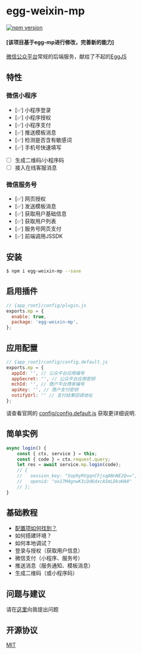 # egg-weixin-mp

[![npm version](https://badge.fury.io/js/egg-weixin-mp.svg)](https://badge.fury.io/js/egg-weixin-mp)

#### [该项目基于egg-mp进行修改，完善新的能力]

[微信公众平台](https://mp.weixin.qq.com/)常规的后端服务，献给了不起的[EggJS](https://eggjs.org/zh-cn/)

## 特性
### 微信小程序
- [✅] 小程序登录
- [✅] 小程序授权
- [✅] 小程序支付
- [✅] 推送模板消息
- [✅] 检测是否含有敏感词
- [✅] 手机号快速填写
- [ ] 生成二维码/小程序码
- [ ] 接入在线客服消息

### 微信服务号
- [✅] 网页授权
- [✅] 发送模板消息
- [✅] 获取用户基础信息
- [✅] 获取用户列表
- [✅] 服务号网页支付
- [✅] 前端调用JSSDK

## 安装

```bash
$ npm i egg-weixin-mp --save
```

## 启用插件

```js
// {app_root}/config/plugin.js
exports.mp = {
  enable: true,
  package: 'egg-weixin-mp',
};
```

## 应用配置

```js
// {app_root}/config/config.default.js
exports.mp = {
  appId: '', // 公众平台应用编号
  appSecret: '', // 公众平台应用密钥
  mchId: '', // 商户平台商家编号
  apiKey: '', // 商户支付密钥
  notifyUrl: '' // 支付结果回调地址
};
```

请查看官网的 [config/config.default.js](config/config.default.js) 获取更详细说明.

## 简单实例

```javascript
async login() {
    const { ctx, service } = this;
    const { code } = ctx.request.query;
    let res = await service.mp.login(code);
    // {
    //   session_key: "Sop9yRVgqnCFjsqANnNE2Q==",
    //   openid: "oo17M4gnwK3iQd6dxcA5mLDkoHA8"
    // };
}
```

## 基础教程
- [配置项如何找到？](doc/CONFIG.md)
- 如何搭建环境？
- 如何本地调试？
- 登录与授权（获取用户信息）
- 微信支付（小程序、服务号）
- 推送消息（服务通知、模板消息）
- 生成二维码（或小程序码）

## 问题与建议

请在[这里](https://github.com/unclexiao/egg-mp/issues)向我提出问题

## 开源协议

[MIT](LICENSE)
